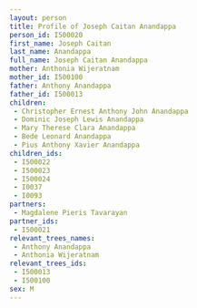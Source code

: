 ```yaml
---
layout: person
title: Profile of Joseph Caitan Anandappa
person_id: I500020
first_name: Joseph Caitan
last_name: Anandappa
full_name: Joseph Caitan Anandappa
mother: Anthonia Wijeratnam
mother_id: I500100
father: Anthony Anandappa
father_id: I500013
children:
 - Christopher Ernest Anthony John Anandappa
 - Dominic Joseph Lewis Anandappa
 - Mary Therese Clara Anandappa
 - Bede Leonard Anandappa
 - Pius Anthony Xavier Anandappa
children_ids:
 - I500022
 - I500023
 - I500024
 - I0037
 - I0093
partners:
 - Magdalene Pieris Tavarayan
partner_ids:
 - I500021
relevant_trees_names:
 - Anthony Anandappa
 - Anthonia Wijeratnam
relevant_trees_ids:
 - I500013
 - I500100
sex: M
---
```


